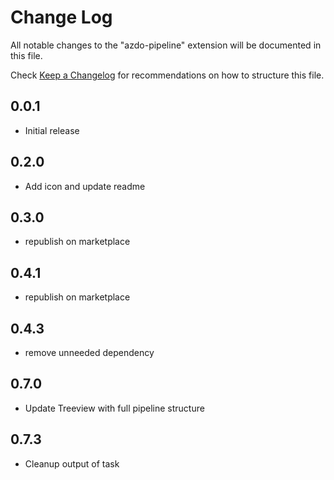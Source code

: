# Change Log

All notable changes to the "azdo-pipeline" extension will be documented in this file.

Check [Keep a Changelog](http://keepachangelog.com/) for recommendations on how to structure this file.

## 0.0.1

- Initial release

## 0.2.0

- Add icon and update readme

## 0.3.0

- republish on marketplace

## 0.4.1

- republish on marketplace

## 0.4.3

- remove unneeded dependency

## 0.7.0

- Update Treeview with full pipeline structure

## 0.7.3

- Cleanup output of task
